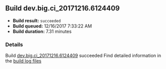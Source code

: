 ## Build dev.big.ci_20171216.6124409
- **Build result:** `succeeded`
- **Build queued:** 12/16/2017 7:33:22 AM
- **Build duration:** 7.31 minutes
### Details
Build [dev.big.ci_20171216.6124409](https://winappstudio.visualstudio.com/web/build.aspx?pcguid=a4ef43be-68ce-4195-a619-079b4d9834c2&builduri=vstfs%3a%2f%2f%2fBuild%2fBuild%2f24409) succeeded
Find detailed information in the [build log files](https://uwpctdiags.blob.core.windows.net/buildlogs/dev.big.ci_20171216.6124409_logs.zip)
